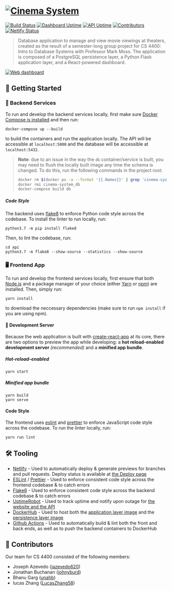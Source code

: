 # [![Cinema System](https://i.imgur.com/msjskh5.png)](https://cinema-system.ga/)

[![Build Status](https://github.com/jazevedo620/cinema-system/workflows/Build%2FTest/badge.svg)](https://github.com/jazevedo620/cinema-system/actions) [![Dashboard Uptime](https://img.shields.io/uptimerobot/ratio/7/m783881574-627e76b97013eabd49501e1d.svg?label=dashboard%20uptime)](https://status.cinema-system.ga/) [![API Uptime](https://img.shields.io/uptimerobot/ratio/7/m783881568-314a6d43a6abb50ec5c7a67f.svg?label=api%20uptime)](https://status.cinema-system.ga/) [![Contributors](https://img.shields.io/github/contributors/jazevedo620/cinema-system.svg)](https://github.com/jazevedo620/cinema-system/graphs/contributors) [![Netlify Status](https://img.shields.io/netlify/4b9228bb-9ea1-41bd-80b5-b1fad3e8ab94)](https://app.netlify.com/sites/cinema-system/deploys)

> Database application to manage and view movie viewings at theaters, created as the result of a semester-long group project for CS 4400: Intro to Database Systems with Professor Mark Moss. The application is composed of a PostgreSQL persistence layer, a Python Flask application layer, and a React-powered dashboard.

[![Web dashboard](https://i.imgur.com/6yfJSfG.png)](https://cinema-system.ga/app) 
## 🚀 Getting Started

### 🐍 Backend Services

To run and develop the backend services locally, first make sure [Docker Compose is installed](https://docs.docker.com/compose/install/) and then run:

```
docker-compose up --build
```

to build the containers and run the application locally. The API will be accessible at `localhost:5000` and the database will be accessible at `localhost:5432`.

> **Note**: due to an issue in the way the `db` container/service is built, you may need to flush the locally built image any time the schema is changed. To do this, run the following commands in the project root:
> ```bash
> docker rm $(docker ps -a --format '{{.Names}}' | grep 'cinema-system')
> docker rmi cinema-system_db
> docker-compose build db
> ```

##### Code Style

The backend uses [flake8](http://flake8.pycqa.org/) to enforce Python code style across the codebase. To install the linter to run locally, run:

```console
python3.7 -m pip install flake8
```

Then, to lint the codebase, run:

```console
cd api
python3.7 -m flake8 --show-source --statistics --show-source
```

### 🖥 Frontend App

To run and develop the frontend services locally, first ensure that both [Node.js](https://nodejs.org/en/download/) and a package manager of your choice (either [Yarn](https://yarnpkg.com/lang/en/) or [npm](https://www.npmjs.com/get-npm)) are installed. Then, simply run:

```
yarn install
```

to download the neccessary dependencies (make sure to run `npm install` if you are using npm).

#### 📡 Development Server

Because the web application is built with [create-react-app](https://create-react-app.dev/) at its core, there are two options to preview the app while developing: a **hot reload-enabled development server** *(recommended)* and a **minified app bundle**.

##### Hot-reload-enabled

```console
yarn start
```

##### Minified app bundle

```console
yarn build
yarn serve
```

#### Code Style

The frontend uses [eslint](https://eslint.org/) and [prettier](https://prettier.io/) to enforce JavaScript code style across the codebase. To run the linter locally, run:

```console
yarn run lint
```

## 🛠 Tooling

- [Netlify](https://www.netlify.com/) - Used to automatically deploy & generate previews for branches and pull requests. Deploy status is available at [the Deploy page](https://app.netlify.com/sites/cinema-system/deploys)
- [ESLint](https://eslint.org/) / [Prettier](https://prettier.io/) - Used to enforce consistent code style across the frontend codebase & to catch errors
- [Flake8](http://flake8.pycqa.org/) - Used to enforce consistent code style across the backend codebase & to catch errors
- [UptimeRobot](https://uptimerobot.com/) - Used to track uptime and notify upon outage for [the website and the API](https://status.cinema-system.ga/)
- [DockerHub](https://hub.docker.com/) - Used to host both the [application layer image](https://hub.docker.com/repository/docker/jazevedo6/cinema-system-api) and the [persistence layer image](https://hub.docker.com/repository/docker/jazevedo6/cinema-system-db)
- [Github Actions](https://github.com/jazevedo6/cinema-system/actions) - Used to automatically build & lint both the front and back ends, as well as to push the backend containers to DockerHub

## 👥 Contributors

Our team for CS 4400 consisted of the following members:

- Joseph Azevedo ([jazevedo620](https://github.com/jazevedo620))
- Jonathan Buchanan ([johnyburd](https://github.com/johnyburd))
- Bhanu Garg ([unahb](https://github.com/unahb))
- lucas Zhang ([LucasZhang58](https://github.com/LucasZhang58))
  
